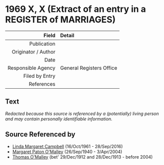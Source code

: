 ﻿---
layout: page
permalink: /sources/s5206190
---

# 1969 X, X (Extract of an entry in a REGISTER of MARRIAGES)

Field | Detail
---:|:---
Publication | 
Originator / Author | 
Date | 
Responsible Agency | General Registers Office
Filed by Entry | 
References | 

## Text

_Redacted because this source is referenced by a (potentially) living person and may contain personally identifiable information._

## Source Referenced by

* [Linda Margaret Campbell](../people/@i76650284@-linda-margaret-campbell-b1961-10-16-d2016-9-28.md) (16/Oct/1961 - 28/Sep/2016)
* [Margaret Paton O'Malley](../people/@i46723082@-margaret-paton-o'malley-b1940-9-26-d2004-4-3.md) (26/Sep/1940 - 3/Apr/2004)
* [Thomas O'Malley](../people/@i12568152@-thomas-o'malley-b1912-12-29~1913-12-28-d2004.md) (bet' 29/Dec/1912 and 28/Dec/1913 - before 2004)
